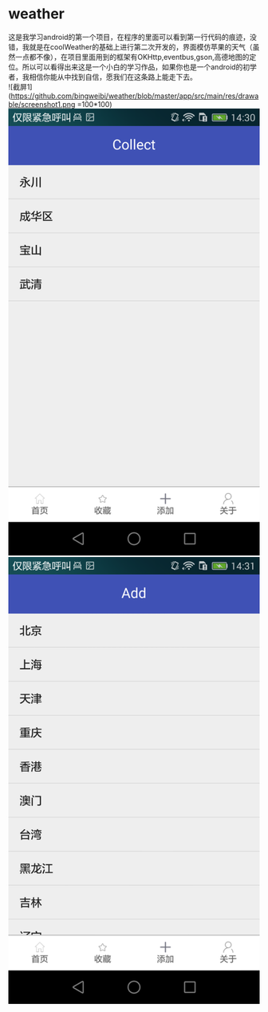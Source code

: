# weather
这是我学习android的第一个项目，在程序的里面可以看到第一行代码的痕迹，没错，我就是在coolWeather的基础上进行第二次开发的，界面模仿苹果的天气（虽然一点都不像），在项目里面用到的框架有OKHttp,eventbus,gson,高德地图的定位。所以可以看得出来这是一个小白的学习作品，如果你也是一个android的初学者，我相信你能从中找到自信，愿我们在这条路上能走下去。<br>
![截屏1](https://github.com/bingweibi/weather/blob/master/app/src/main/res/drawable/screenshot1.png =100*100)<br>
![截屏2](https://github.com/bingweibi/weather/blob/master/app/src/main/res/drawable/screenshot2.png)<br>
![截屏3](https://github.com/bingweibi/weather/blob/master/app/src/main/res/drawable/screenshot3.png)

